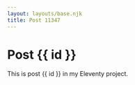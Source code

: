 ```yaml
---
layout: layouts/base.njk
title: Post 11347
---
```


# Post {{ id }}

This is post {{ id }} in my Eleventy project.
